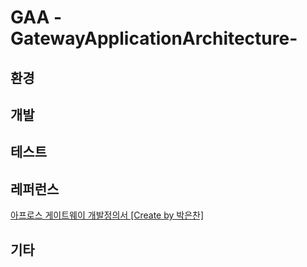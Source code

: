 # GAA -GatewayApplicationArchitecture-

## 환경

## 개발

## 테스트

## 레퍼런스
  [아프로스 게이트웨이 개발정의서 [Create by 박은찬]](Docs/APROS_GATEWAY_APPLICATION_개발기능정의.pdf)<br>

## 기타
